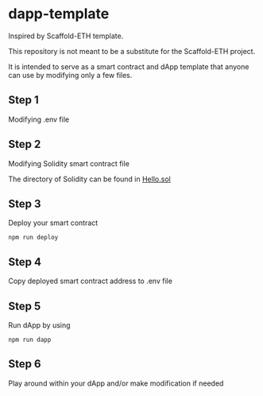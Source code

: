 # dapp-template

Inspired by Scaffold-ETH template.

This repository is not meant to be a substitute for the Scaffold-ETH project.

It is intended to serve as a smart contract and dApp template that anyone can use by modifying only a few files.

## Step 1

Modifying .env file

## Step 2

Modifying Solidity smart contract file

The directory of Solidity can be found in [Hello.sol](./hardhat/contracts/Hello.sol)

## Step 3

Deploy your smart contract

```shell
npm run deploy
```

## Step 4

Copy deployed smart contract address to .env file

## Step 5

Run dApp by using

```shell
npm run dapp
```

## Step 6

Play around within your dApp and/or make modification if needed